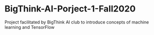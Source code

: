 # BigThink-AI-Porject-1-Fall2020
Project facilitated by BigThink AI club to introduce concepts of machine learning and TensorFlow
